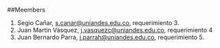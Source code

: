 ##Meembers

1. Segio Cañar, s.canar@uniandes.edu.co, requerimiento 3.
2. Juan Martin Vásquez, j.vasquezc@uniandes.edu.co, requerimiento 4
3. Juan Bernardo Parra, j.parrah@uniandes.edu.co, requerimiento 5.